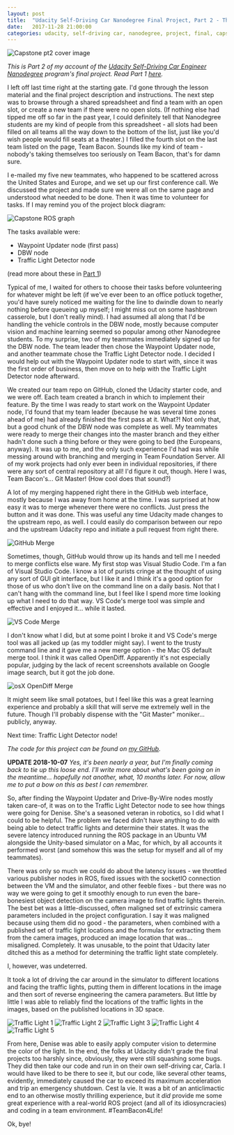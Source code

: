 ```yaml
---
layout: post
title:  "Udacity Self-Driving Car Nanodegree Final Project, Part 2 - The Git Master"
date:   2017-11-28 21:00:00 
categories: udacity, self-driving car, nanodegree, project, final, capstone, system integration, git
---
```


![Capstone pt2 cover image](https://github.com/jeremy-shannon/jeremy-shannon.github.io/blob/master/images/capstone/capstone_pt2_cover.png?raw=true)

*This is Part 2 of my account of the [Udacity Self-Driving Car Engineer Nanodegree](https://udacity.com/drive) program's final project. Read Part 1 [here](http://jeremyshannon.com/2017/11/08/udacity-sdcnd-capstone-pt1.html).*

I left off last time right at the starting gate. I'd gone through the lesson material and the final project description and instructions. The next step was to browse through a shared spreadsheet and find a team with an open slot, or create a new team if there were no open slots. (If nothing else had tipped me off so far in the past year, I could definitely tell that Nanodegree students are my kind of people from this spreadsheet - all slots had been filled on all teams all the way down to the bottom of the list, just like you'd wish people would fill seats at a theater.) I filled the fourth slot on the last team listed on the page, Team Bacon. Sounds like my kind of team - nobody's taking themselves too seriously on Team Bacon, that's for damn sure.

I e-mailed my five new teammates, who happened to be scattered across the United States and Europe, and we set up our first conference call. We discussed the project and made sure we were all on the same page and understood what needed to be done. Then it was time to volunteer for tasks. If I may remind you of the project block diagram:

![Capstone ROS graph](https://github.com/jeremy-shannon/jeremy-shannon.github.io/blob/master/images/capstone/capstone_ros_graph.png?raw=true)

The tasks available were:

- Waypoint Updater node (first pass)
- DBW node
- Traffic Light Detector node

(read more about these in [Part 1](http://jeremyshannon.com/2017/11/08/udacity-sdcnd-capstone-pt1.html))

Typical of me, I waited for others to choose their tasks before volunteering for whatever might be left (if we've ever been to an office potluck together, you'd have surely noticed me waiting for the line to dwindle down to nearly nothing before queueing up myself; I might miss out on some hashbrown casserole, but I don't really mind). I had assumed all along that I'd be handling the vehicle controls in the DBW node, mostly because computer vision and machine learning seemed so popular among other Nanodegree students. To my surprise, two of my teammates immediately signed up for the DBW node. The team leader then chose the Waypoint Updater node, and another teammate chose the Traffic Light Detector node. I decided I would help out with the Waypoint Updater node to start with, since it was the first order of business, then move on to help with the Traffic Light Detector node afterward. 

We created our team repo on GitHub, cloned the Udacity starter code, and we were off. Each team created a branch in which to implement their feature. By the time I was ready to start work on the Waypoint Updater node, I'd found that my team leader (because he was several time zones ahead of me) had already finished the first pass at it. What?! Not only that, but a good chunk of the DBW node was complete as well. My teammates were ready to merge their changes into the master branch and they either hadn't done such a thing before or they were going to bed (the Europeans, anyway). It was up to me, and the only such experience I'd had was while messing around with branching and merging in Team Foundation Server. All of my work projects had only ever been in individual repositories, if there were any sort of central repository at all! I'd figure it out, though. Here I was, Team Bacon's... Git Master! (How cool does that sound?)

A lot of my merging happened right there in the GitHub web interface, mostly because I was away from home at the time. I was surprised at how easy it was to merge whenever there were no conflicts. Just press the button and it was done. This was useful any time Udacity made changes to the upstream repo, as well. I could easily do comparison between our repo and the upstream Udacity repo and initiate a pull request from right there.

![GitHub Merge](https://github.com/jeremy-shannon/jeremy-shannon.github.io/blob/master/images/capstone/github_merge.png?raw=true)

Sometimes, though, GitHub would throw up its hands and tell me I needed to merge conflicts else ware. My first stop was Visual Studio Code. I'm a fan of Visual Studio Code. I know a lot of purists cringe at the thought of using any sort of GUI git interface, but I like it and I think it's a good option for those of us who don't live on the command line on a daily basis. Not that I can't hang with the command line, but I feel like I spend more time looking up what I need to do that way. VS Code's merge tool was simple and effective and I enjoyed it... while it lasted.

![VS Code Merge](https://github.com/jeremy-shannon/jeremy-shannon.github.io/blob/master/images/capstone/vscode_merge.png?raw=true)

I don't know what I did, but at some point I broke it and VS Code's merge tool was all jacked up (as my toddler might say). I went to the trusty command line and it gave me a new merge option - the Mac OS default merge tool. I think it was called OpenDiff. Apparently it's not especially popular, judging by the lack of recent screenshots available on Google image search, but it got the job done.

![osX OpenDiff Merge](https://github.com/jeremy-shannon/jeremy-shannon.github.io/blob/master/images/capstone/osx_merge.png?raw=true)

It might seem like small potatoes, but I feel like this was a great learning experience and probably a skill that will serve me extremely well in the future. Though I'll probably dispense with the "Git Master" moniker... publicly, anyway.

Next time: Traffic Light Detector node!

*The code for this project can be found on [my GitHub](https://github.com/jeremy-shannon/CarND-Capstone).*

**UPDATE 2018-10-07** 
*Yes, it's been nearly a year, but I'm finally coming back to tie up this loose end. I'll write more about what's been going on in the meantime... hopefully not another, what, 10 months later. For now, allow me to put a bow on this as best I can remembrer.*

So, after finding the Waypoint Updater and Drive-By-Wire nodes mostly taken care-of, it was on to the Traffic Light Detector node to see how things were going for Denise. She's a seasoned veteran in robotics, so I did what I could to be helpful. The problem we faced didn't have anything to do with being able to detect traffic lights and determine their states. It was the severe latency introduced running the ROS package in an Ubuntu VM alongside the Unity-based simulator on a Mac, for which, by all accounts it performed worst (and somehow this was the setup for myself and all of my teammates). 

There was only so much we could do about the latency issues - we throttled various publisher nodes in ROS, fixed issues with the socketIO connection between the VM and the simulator, and other feeble fixes - but there was no way we were going to get it smoothly enough to run even the bare-bonesiest object detection on the camera image to find traffic lights therein. The best bet was a little-discussed, often maligned set of extrinsic camera parameters included in the project configuration. I say it was maligned because using them did no good - the parameters, when combined with a published set of traffic light locations and the formulas for extracting them from the camera images, produced an image location that was... misaligned. Completely. It was unusable, to the point that Udacity later ditched this as a method for determining the traffic light state completely. 

I, however, was undeterred.

It took a lot of driving the car around in the simulator to different locations and facing the traffic lights, putting them in different locations in the image and then sort of reverse engineering the camera parameters. But little by little I was able to reliably find the locations of the traffic lights in the images, based on the published locations in 3D space.

![Traffic Light 1](https://github.com/jeremy-shannon/jeremy-shannon.github.io/blob/master/images/capstone/tl1.png?raw=true)
![Traffic Light 2](https://github.com/jeremy-shannon/jeremy-shannon.github.io/blob/master/images/capstone/tl2.png?raw=true)
![Traffic Light 3](https://github.com/jeremy-shannon/jeremy-shannon.github.io/blob/master/images/capstone/tl3.png?raw=true)
![Traffic Light 4](https://github.com/jeremy-shannon/jeremy-shannon.github.io/blob/master/images/capstone/tl4.png?raw=true)
![Traffic Light 5](https://github.com/jeremy-shannon/jeremy-shannon.github.io/blob/master/images/capstone/tl5.png?raw=true)

From here, Denise was able to easily apply computer vision to determine the color of the light. In the end, the folks at Udacity didn't grade the final projects too harshly since, obviously, they were still squashing some bugs. They did then take our code and run in on their own self-driving car, Carla. I would have liked to be there to see it, but our code, like several other teams, evidently, immediately caused the car to exceed its maximum acceleration and trip an emergency shutdown. Cest la vie. It was a bit of an anticlimactic end to an otherwise mostly thrilling experience, but it *did* provide me some great experience with a real-world ROS project (and all of its idiosyncracies) and coding in a team environment. #TeamBacon4Life!

Ok, bye!
